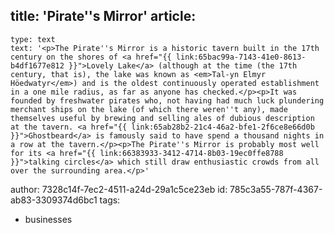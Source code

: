 title: 'Pirate''s Mirror'
article:
  -
    type: text
    text: '<p>The Pirate''s Mirror is a historic tavern built in the 17th century on the shores of <a href="{{ link:65bac99a-7143-41e0-8613-b4df1677e812 }}">Lovely Lake</a> (although at the time (the 17th century, that is), the lake was known as <em>Tal-yn Elmyr Höedwatyr</em>) and is the oldest continuously operated establishment in a one mile radius, as far as anyone has checked.</p><p>It was founded by freshwater pirates who, not having had much luck plundering merchant ships on the lake (of which there weren''t any), made themselves useful by brewing and selling ales of dubious description at the tavern. <a href="{{ link:65ab28b2-21c4-46a2-bfe1-2f6ce8e66d0b }}">Ghostbeard</a> is famously said to have spend a thousand nights in a row at the tavern.</p><p>The Pirate''s Mirror is probably most well for its <a href="{{ link:66383933-3412-4714-8b03-19ec0ffe8788 }}">talking circles</a> which still draw enthusiastic crowds from all over the surrounding area.</p>'
author: 7328c14f-7ec2-4511-a24d-29a1c5ce23eb
id: 785c3a55-787f-4367-ab83-3309374d6bc1
tags:
  - businesses
